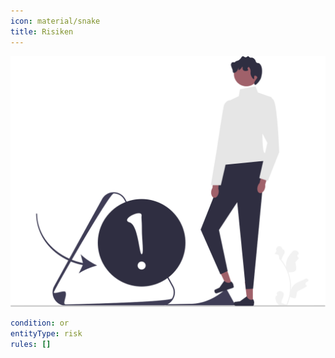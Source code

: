 ```yaml
---
icon: material/snake
title: Risiken
---
```


![risks.svg](risks.svg)

```yaml
condition: or
entityType: risk
rules: []
```

